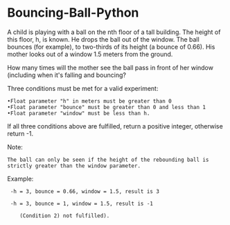 # Bouncing-Ball-Python
A child is playing with a ball on the nth floor of a tall building. The height of this floor, h, is known.
He drops the ball out of the window. The ball bounces (for example), to two-thirds of its height (a bounce of 0.66).
His mother looks out of a window 1.5 meters from the ground.

How many times will the mother see the ball pass in front of her window (including when it's falling and bouncing?

Three conditions must be met for a valid experiment:

    •Float parameter "h" in meters must be greater than 0  
    •Float parameter "bounce" must be greater than 0 and less than 1
    •Float parameter "window" must be less than h.
    
If all three conditions above are fulfilled, return a positive integer, otherwise return -1.

Note:
    
    The ball can only be seen if the height of the rebounding ball is strictly greater than the window parameter.

Example:

     -h = 3, bounce = 0.66, window = 1.5, result is 3

     -h = 3, bounce = 1, window = 1.5, result is -1 

        (Condition 2) not fulfilled).
